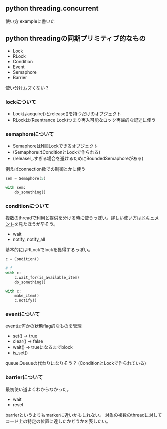 ## python threading.concurrent

使い方 exampleに書いた


## python threadingの同期プリミティブ的なもの

- Lock
- RLock
- Condition
- Event
- Semaphore
- Barrier

使い分けムズくない？

### lockについて

- Lockはacquire()とrelease()を持つだけのオブジェクト
- RLockは(Reentrance Lock)つまり再入可能なロック再帰的な記述に使う

### semaphoreについて

- SemaphoreはN回Lockできるオブジェクト
- (SemaphoreはConditionとLockで作られる)
- (releaseしすぎる場合を避けるためにBoundedSemaphoreがある)

例えばconnection数での制御とかに使う

```python
sem = Semaphore(5)

with sem:
    do_something()
```

### conditionについて

複数のthreadで利用と提供を分ける時に使うっぽい。詳しい使い方は[ドキュメント](https://docs.python.jp/3/library/threading.html#condition-objects)を見たほうが早そう。

- wait
- notify, notify_all

基本的にはRLockでlockを獲得するっぽい。

```python
c = Condition()

# f
with c:
    c.wait_for(is_available_item)
    do_something()

with c:
    make_item()
    c.notify()
```

### eventについて

eventは何かの状態flag的なものを管理

- set() -> true
- clear() -> false
- wait() -> trueになるまでblock
- is_set()

queue.Queueの代わりになりそう？
(ConditionとLockで作られている)

### barrierについて

最初使い道よくわからなかった。

- wait
- reset

barrierというよりもmarkerに近いかもしれない。
対象の複数のthreadに対してコード上の特定の位置に達したかどうかを表したい。
